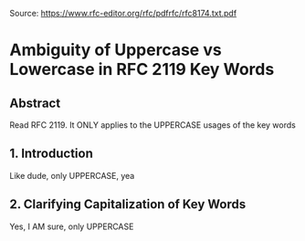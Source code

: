 Source: https://www.rfc-editor.org/rfc/pdfrfc/rfc8174.txt.pdf

# Ambiguity of Uppercase vs Lowercase in RFC 2119 Key Words

## Abstract

Read RFC 2119. It ONLY applies to the UPPERCASE usages of the key words

## 1. Introduction

Like dude, only UPPERCASE, yea

## 2. Clarifying Capitalization of Key Words

Yes, I AM sure, only UPPERCASE
